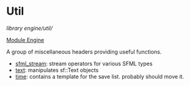 # Util
*library*
*engine/util/*

[Module Engine](../engine.md)

A group of miscellaneous headers providing useful functions.

- [sfml_stream](sfml_stream.md): stream operators for various SFML types
- [text](text.md): manipulates sf::Text objects
- [time](time.md): contains a template for the save list. probably should move it.